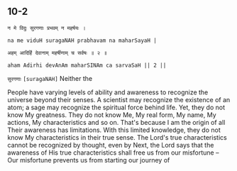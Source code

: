 ## 10-2


```shloka-sa
न मे विदुः सुरगणाः प्रभवम् न महर्षयः ।
```
```shloka-sa-hk
na me viduH suragaNAH prabhavam na maharSayaH |
```
```shloka-sa
अहम् आदिर्हि देवानाम् महर्षीणाम् च सर्वषः ॥ २ ॥
```
```shloka-sa-hk
aham Adirhi devAnAm maharSINAm ca sarvaSaH || 2 ||
```

`सुरगणाः` `[suragaNAH]` Neither the



People have varying levels of ability and awareness to recognize the universe beyond their senses. A scientist may recognize the existence of an atom; a sage may recognize the spiritual force behind life. Yet, they do not know My greatness. They do not know Me, My real form, My name, My actions, My characteristics and so on. 
That's because I am the origin of all 
Their awareness has limitations. With this limited knowledge, they do not know My characteristics in their true sense. 
The Lord's true characteristics cannot be recognized by thought, even by 
Next, the Lord says that the awareness of His true characteristics shall free us from our misfortune – Our misfortune prevents us from starting our journey of 


